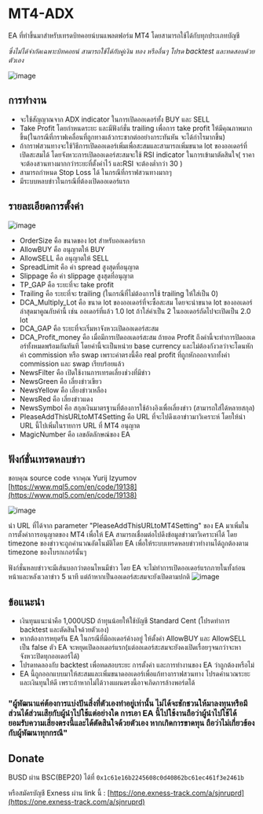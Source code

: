 # MT4-ADX
EA ที่ทำขึ้นมาสำหรับเทรดบิทคอยน์บนแพลตฟอร์ม MT4 โดยสามารถใช้ได้กับทุกประเภทบัญชี

*ซึ่งไม่ได้จำกัดเฉพาะบิทคอยน์ สามารถใช้ได้กับคู่เงิน ทอง หรืออื่นๆ โปรด backtest และทดสอบด้วยตัวเอง*

![image](https://user-images.githubusercontent.com/96503948/199771070-bdeef7ea-50eb-4dad-8201-9efc895733bf.png)

## การทำงาน
- จะใช้สัญญาณจาก ADX indicator ในการเปิดออเดอร์ทั้ง BUY และ SELL
- Take Profit โดยกำหนดระยะ และมีฟังก์ชั่น trailing เพื่อการ take profit ให้มีคุณภาพมากขึ้น(ในกรณีที่กราฟเคลื่อนที่ถูกทางแล้วกระชากต่ออย่างกระทันหัน จะได้กำไรมากขึ้น)
- ถ้ากราฟสวนทางจะใช้วิธีการเปิดออเดอร์เพิ่มเพื่อสะสมและสามารถเพิ่มขนาด lot ของออเดอร์ที่เปิดสะสมได้ โดยจังหวะการเปิดออเดอร์สะสมจะใช้ RSI indicator ในการเข้ามาตัดสินใจ( ราคาจะต้องสวนทางมากกว่าระยะที่ตั้งค่าไว้ และRSI จะต้องต่ำกว่า 30 )
- สามารถกำหนด Stop Loss ได้ ในกรณีที่กราฟสวนทางมากๆ
- มีระบบหลบข่าวในกรณีที่ต้องเปิดออเดอร์แรก

## รายละเอียดการตั้งค่า
![image](https://user-images.githubusercontent.com/96503948/199774569-a431993c-dd22-499f-bcf4-7b73d726c27d.png)
- OrderSize คือ ขนาดของ lot สำหรับออเดอร์แรก
- AllowBUY คือ อนุญาตให้ BUY
- AllowSELL คือ อนุญาตให้ SELL
- SpreadLimit คือ ค่า spread สูงสุดที่อนุญาต
- Slippage คือ ค่า slippage สูงสุดที่อนุญาต
- TP_GAP คือ ระยะที่จะ take profit
- Trailing คือ ระยะที่จะ trailing (ในกรณีที่ไม่ต้องการใช้ trailing ให้ใส่เป็น 0)
- DCA_Multiply_Lot คือ ขนาด lot ของออเดอร์ที่จะซื้อสะสม โดยจะนำขนาด lot ของออเดอร์ล่าสุดมาคูณกับค่านี้ เช่น ออเดอร์ที่แล้ว 1.0 lot ถ้าใส่ค่าเป็น 2 ในออเดอร์ถัดไปจะเปิดเป็น 2.0 lot
- DCA_GAP คือ ระยะที่จะเริ่มหาจังหวะเปิดออเดอร์สะสม
- DCA_Profit_money คือ เมื่อมีการเปิดออเดอร์สะสม ถ้ายอด Profit ถึงค่านี้จะทำการปิดออเดอร์ทั้งหมดพร้อมกันทันที โดยค่านี้จะเป็นหน่วย base currency และไม่ต้องกังวลว่าจะโดนหักค่า commission หรือ swap เพราะค่าตรงนี้คือ real profit ที่ถูกหักออกจากทั้งค่า commission และ swap เรียบร้อยแล้ว
- NewsFilter คือ เปิดใช้งานการเทรดเลี่ยงช่วงที่มีข่าว
- NewsGreen คือ เลี่ยงข่าวเขียว
- NewsYellow คือ เลี่ยงข่าวเหลือง
- NewsRed คือ เลี่ยงข่าวแดง
- NewsSymbol คือ สกุลเงินมาตรฐานที่ต้องการใช้อ้างอิงเพื่อเลี่ยงข่าว (สามารถใส่ได้หลายสกุล)
- PleaseAddThisURLtoMT4Setting คือ URL ที่จะไปดึงเอาข่าวมาวิเคราะห์ โดยให้นำ URL นี้ไปเพิ่มในรายการ URL ที่ MT4 อนุญาต
- MagicNumber คือ เลขอัตลักษณ์ของ EA

## ฟังก์ชั่นเทรดหลบข่าว
ขอบคุณ source code จากคุณ Yurij Izyumov [https://www.mql5.com/en/code/19138](https://www.mql5.com/en/code/19138)

![image](https://user-images.githubusercontent.com/96503948/199779141-7f0c362a-c829-44a6-9cf5-9c25a586f87d.png)

นำ URL ที่ได้จาก parameter "PleaseAddThisURLtoMT4Setting" ของ EA มาเพิ่มในการตั้งค่าการอนุญาตของ MT4 เพื่อให้ EA สามารถเชื่อมต่อไปดึงข้อมูลข่าวมาวิเคราะห์ได้ โดย timezone ของข่าวจะถูกคำนวณอัตโนมัติโดย EA เพื่อให้ระบบเทรดหลบข่าวทำงานได้ถูกต้องตาม timezone ของโบรกเกอร์นั้นๆ

ฟังก์ชั่นหลบข่าวจะมีเส้นบอกว่าตอนไหนมีข่าว โดย EA จะไม่ทำการเปิดออเดอร์แรกภายในทั้งก่อนหน้าและหลังเวลาข่าว 5 นาที แต่ถ้าหากเป็นออเดอร์สะสมจะยังเปิดตามปกติ
![image](https://user-images.githubusercontent.com/96503948/199784621-188ac7ba-7d78-4d95-9f0f-43051ef22193.png)

## ข้อแนะนำ
- เงินทุนแนะนำคือ 1,000USD ถ้าทุนน้อยให้ใช้บัญชี Standard Cent (โปรดทำการ backtest และตัดสินใจด้วยตัวเอง)
- หากต้องการหยุดรัน EA ในกรณีที่มีออเดอร์ค้างอยู่ ให้ตั้งค่า AllowBUY และ AllowSELL เป็น false  ตัว EA จะหยุดเปิดออเดอร์แรก(แต่ออเดอร์สะสมจะยังคงเปิดเรื่อยๆจนกว่าจะหาจังหวะปิดทุกออเดอร์ได้)
- โปรดทดลองกับ backtest เพื่อทดสอบระยะ การตั้งค่า และการทำงานของ EA ว่าถูกต้องหรือไม่
- EA นี้ถูกออกแบบมาให้สะสมและเพิ่มขนาดออเดอร์เพื่อแก้ทางกราฟสวนทาง โปรดคำนวณระยะและเงินทุนให้ดี เพราะถ้าหากไม่ได้วางแผนตรงนี้อาจเกิดการล้างพอร์ตได้

### "ผู้พัฒนาแค่ต้องการแบ่งปันสิ่งที่ตัวเองทำอยู่เท่านั้น ไม่ได้จะชักชวนให้มาลงทุนหรือมีส่วนได้ส่วนเสียกับผู้นำไปใช้แต่อย่างใด การเอา EA นี้ไปใช้งานถือว่าผู้นำไปใช้ได้ยอมรับความเสี่ยงตรงนี้และได้ตัดสินใจด้วยตัวเอง หากเกิดการขาดทุน ถือว่าไม่เกี่ยวข้องกับผู้พัฒนาทุกกรณี"

## Donate
BUSD ผ่าน BSC(BEP20) ได้ที่ `0x1c61e16b2245608c0d40862bc61ec461f3e2461b`

หรือสมัครบัญชี Exness ผ่าน link นี้ : [https://one.exness-track.com/a/sjnruprd](https://one.exness-track.com/a/sjnruprd)

